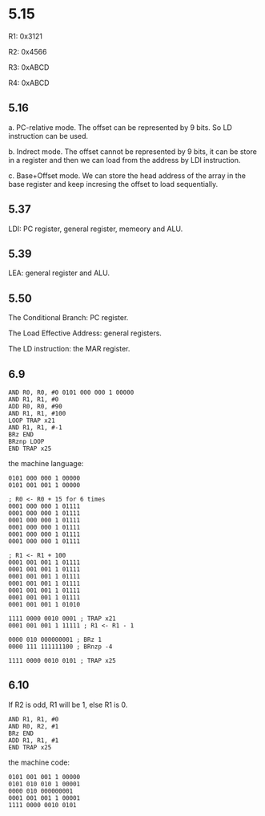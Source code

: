 
# 5.15

R1: 0x3121

R2: 0x4566

R3: 0xABCD

R4: 0xABCD

## 5.16

a. PC-relative mode. The offset can be represented by 9 bits. So LD instruction can be used.

b. Indrect mode. The offset cannot be represented by 9 bits, it can be store in a register and then we can load from the address by LDI instruction.

c. Base+Offset mode. We can store the head address of the array in the base register and keep incresing the offset to load sequentially.

## 5.37

LDI: PC register, general register, memeory and ALU.

## 5.39

LEA: general register and ALU.

## 5.50

The Conditional Branch: PC register.

The Load Effective Address: general registers.

The LD instruction: the MAR register.

## 6.9

```LC-3
AND R0, R0, #0 0101 000 000 1 00000
AND R1, R1, #0
ADD R0, R0, #90
AND R1, R1, #100
LOOP TRAP x21 
AND R1, R1, #-1
BRz END
BRznp LOOP
END TRAP x25
```

the machine language:

```bin
0101 000 000 1 00000
0101 001 001 1 00000

; R0 <- R0 + 15 for 6 times 
0001 000 000 1 01111
0001 000 000 1 01111
0001 000 000 1 01111
0001 000 000 1 01111
0001 000 000 1 01111
0001 000 000 1 01111

; R1 <- R1 + 100
0001 001 001 1 01111
0001 001 001 1 01111
0001 001 001 1 01111
0001 001 001 1 01111
0001 001 001 1 01111
0001 001 001 1 01111
0001 001 001 1 01010

1111 0000 0010 0001 ; TRAP x21
0001 001 001 1 11111 ; R1 <- R1 - 1

0000 010 000000001 ; BRz 1
0000 111 111111100 ; BRnzp -4

1111 0000 0010 0101 ; TRAP x25
```

## 6.10

If R2 is odd, R1 will be 1, else R1 is 0.

```LC-3
AND R1, R1, #0
AND R0, R2, #1
BRz END
ADD R1, R1, #1
END TRAP x25
```

the machine code:

```bin
0101 001 001 1 00000
0101 010 010 1 00001
0000 010 000000001
0001 001 001 1 00001
1111 0000 0010 0101
```
